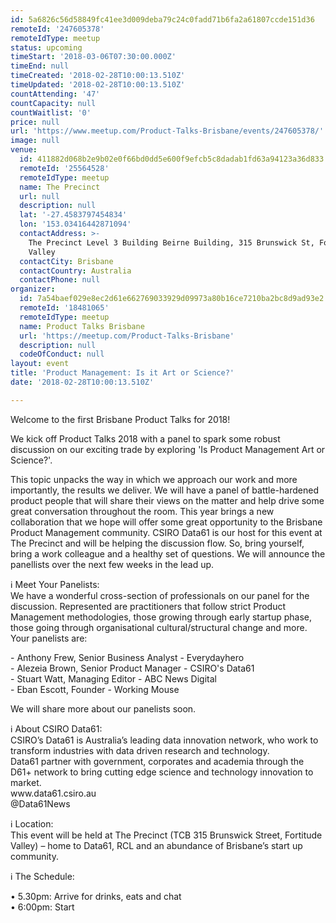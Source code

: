 ```yaml
---
id: 5a6826c56d58849fc41ee3d009deba79c24c0fadd71b6fa2a61807ccde151d36
remoteId: '247605378'
remoteIdType: meetup
status: upcoming
timeStart: '2018-03-06T07:30:00.000Z'
timeEnd: null
timeCreated: '2018-02-28T10:00:13.510Z'
timeUpdated: '2018-02-28T10:00:13.510Z'
countAttending: '47'
countCapacity: null
countWaitlist: '0'
price: null
url: 'https://www.meetup.com/Product-Talks-Brisbane/events/247605378/'
image: null
venue:
  id: 411882d068b2e9b02e0f66bd0dd5e600f9efcb5c8dadab1fd63a94123a36d833
  remoteId: '25564528'
  remoteIdType: meetup
  name: The Precinct
  url: null
  description: null
  lat: '-27.4583797454834'
  lon: '153.03416442871094'
  contactAddress: >-
    The Precinct Level 3 Building Beirne Building, 315 Brunswick St, Fortitude
    Valley
  contactCity: Brisbane
  contactCountry: Australia
  contactPhone: null
organizer:
  id: 7a54baef029e8ec2d61e662769033929d09973a80b16ce7210ba2bc8d9ad93e2
  remoteId: '18481065'
  remoteIdType: meetup
  name: Product Talks Brisbane
  url: 'https://meetup.com/Product-Talks-Brisbane'
  description: null
  codeOfConduct: null
layout: event
title: 'Product Management: Is it Art or Science?'
date: '2018-02-28T10:00:13.510Z'

---
```

<p>Welcome to the first Brisbane Product Talks for 2018!</p> <p>We kick off Product Talks 2018 with a panel to spark some robust discussion on our exciting trade by exploring 'Is Product Management Art or Science?'.</p> <p>This topic unpacks the way in which we approach our work and more importantly, the results we deliver. We will have a panel of battle-hardened product people that will share their views on the matter and help drive some great conversation throughout the room. This year brings a new collaboration that we hope will offer some great opportunity to the Brisbane Product Management community. CSIRO Data61 is our host for this event at The Precinct and will be helping the discussion flow. So, bring yourself, bring a work colleague and a healthy set of questions. We will announce the panellists over the next few weeks in the lead up.</p> <p>ℹ️ Meet Your Panelists:<br/>We have a wonderful cross-section of professionals on our panel for the discussion. Represented are practitioners that follow strict Product Management methodologies, those growing through early startup phase, those going through organisational cultural/structural change and more. Your panelists are:</p> <p>- Anthony Frew, Senior Business Analyst - Everydayhero<br/>- Alezeia Brown, Senior Product Manager - CSIRO's Data61<br/>- Stuart Watt, Managing Editor - ABC News Digital<br/>- Eban Escott, Founder - Working Mouse</p> <p>We will share more about our panelists soon.</p> <p>ℹ️ About CSIRO Data61:<br/>CSIRO’s Data61 is Australia’s leading data innovation network, who work to transform industries with data driven research and technology.<br/>Data61 partner with government, corporates and academia through the D61+ network to bring cutting edge science and technology innovation to market.<br/>www.data61.csiro.au<br/>@Data61News</p> <p>ℹ️ Location:<br/>This event will be held at The Precinct (TCB 315 Brunswick Street, Fortitude Valley) – home to Data61, RCL and an abundance of Brisbane’s start up community.</p> <p>ℹ️ The Schedule:</p> <p>• 5.30pm: Arrive for drinks, eats and chat<br/>• 6:00pm: Start</p>
